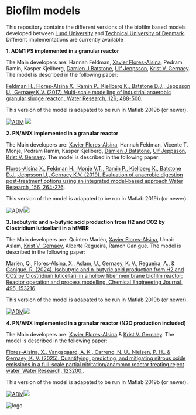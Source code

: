 # Biofilm models

This repository contains the different versions of the biofilm based models developed between [Lund University](https://www.iea.lth.se/) and [Technical University of Denmark](https://www.kt.dtu.dk/english/research/prosys). Different implementations are currently available 

<strong>1. ADM1 PS implemented in a granular reactor </strong>  

The Main developers are: Hannah Feldman, [Xavier Flores-Alsina](https://github.com/xfalsina), Pedram Ramin, Kasper Kjellberg, [Damien J Batstone](https://github.com/damienbatstone), [Ulf Jeppsson](https://github.com/ulfjeppsson), [Krist V. Gernaey](https://github.com/kristgernaey). The model is described in the following paper: 

[Feldman H., Flores-Alsina X., Ramin P., Kjellberg K., Batstone D.J., Jeppsson U., Gernaey K.V. (2017) Multi-scale modelling  of industrial anaerobic granular sludge reactor . Water Research, 126; 488-500](https://doi.org/10.1016/j.watres.2017.09.033). 

This version of the model is adapated to be run in Matlab 2019b (or newer).

[![ADM](https://img.shields.io/badge/DOWNLOAD%20ADM1%20PS%20IN%20GRANULAR%20REACTOR-990000?style=for-the-badge)](https://github.com/wwtmodels/Biofilm-Models/releases/download/v1/ADM1.PS.granular.reactor.zip) [![](https://img.shields.io/github/downloads/wwtmodels/Biofilm-Models/v1/total?color=990000&label=Downloads&style=for-the-badge)](https://github.com/wwtmodels/Biofilm-Models)

<strong>2. PN/ANX implemented in a granular reactor </strong>  

The Main developers are: [Xavier Flores-Alsina](https://github.com/xfalsina), Hannah Feldman, Vicente T. Monje, Pedram Ramin, Kasper Kjellberg, [Damien J Batstone](https://github.com/damienbatstone), [Ulf Jeppsson](https://github.com/ulfjeppsson), [Krist V. Gernaey](https://github.com/kristgernaey). The model is described in the following paper: 

[Flores-Alsina X., Feldman H., Monje V.T., Ramin P., Kjellberg K., Batstone D.J., Jeppsson U., Gernaey K.V. (2019). Evaluation of anaerobic digestion post-treatment options using an integrated model-based approach Water Research, 156, 264-276](https://doi.org/10.1016/j.watres.2019.02.035). 

This version of the model is adapated to be run in Matlab 2019b (or newer).

[![ADM](https://img.shields.io/badge/DOWNLOAD%20PN%20ANX%20IN%20GRANULAR%20REACTOR-990000?style=for-the-badge)](https://github.com/wwtmodels/Biofilm-Models/releases/download/v2/ANX.granular.reactor.zip)[![](https://img.shields.io/github/downloads/wwtmodels/Biofilm-Models/v2/total?color=990000&label=Downloads&style=for-the-badge)](https://github.com/wwtmodels/Biofilm-Models)

<strong>3. Isobutyric and n-butyric acid production from H2 and CO2 by Clostridium luticellarii in a hfMBR </strong>  

The Main developers are: Quinten Mariën,  [Xavier Flores-Alsina](https://github.com/xfalsina), Umair Aslam, [Krist V. Gernaey](https://github.com/kristgernaey), Alberte Regueira, Ramon Ganigué. The model is described in the following paper: 

[Mariën, Q., Flores-Alsina, X., Aslam, U., Gernaey, K. V., Regueira, A., & Ganigué, R. (2024). Isobutyric and n-butyric acid production from H2 and CO2 by Clostridium luticellarii in a hollow fiber membrane biofilm reactor: Reactor operation and process modelling. Chemical Engineering Journal, 495, 153216](https://doi.org/10.1016/j.cej.2024.153216). 

This version of the model is adapated to be run in Matlab 2019b (or newer).

[![ADM](https://img.shields.io/badge/DOWNLOAD%20hfMBRreactor-990000?style=for-the-badge)](https://github.com/wwtmodels/Biofilm-Models/releases/download/v3/hfMBR_pH_gradients.zip)[![](https://img.shields.io/github/downloads/wwtmodels/Biofilm-Models/v3/total?color=990000&label=Downloads&style=for-the-badge)](https://github.com/wwtmodels/Biofilm-Models)


<strong>4. PN/ANX implemented in a granular reactor (N2O production included) </strong>  

The Main developers are: [Xavier Flores-Alsina](https://github.com/xfalsina) & [Krist V. Gernaey](https://github.com/kristgernaey). The model is described in the following paper: 

[Flores-Alsina, X., Vangsgaard, A. K., Carreno, N. U., Nielsen, P. H., & Gernaey, K. V. (2025). Quantifying, predicting, and mitigating nitrous oxide emissions in a full-scale partial nitritation/anammox reactor treating reject water. Water Research, 123200.](https://doi.org/10.1016/j.watres.2025.123200). 

This version of the model is adapated to be run in Matlab 2019b (or newer).

[![ADM](https://img.shields.io/badge/DOWNLOAD%20PN%20ANX%20IN%20GRANULAR%20REACTOR-990000?style=for-the-badge)](https://github.com/wwtmodels/Biofilm-Models/releases/download/v4/ANX.granular.reactor.zip)[![](https://img.shields.io/github/downloads/wwtmodels/Biofilm-Models/v2/total?color=990000&label=Downloads&style=for-the-badge)](https://github.com/wwtmodels/Biofilm-Models)



![logo](WWTMlogo.png)
